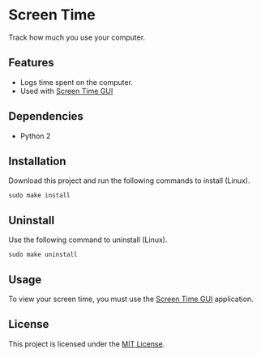 # Screen Time
Track how much you use your computer.

## Features
* Logs time spent on the computer.
* Used with [Screen Time GUI](https://github.com/kylecorry31/ScreenTimeGUI)

## Dependencies
* Python 2

## Installation
Download this project and run the following commands to install (Linux).

```shell
sudo make install
```

## Uninstall
Use the following command to uninstall (Linux).

```
sudo make uninstall
```

## Usage
To view your screen time, you must use the [Screen Time GUI](https://github.com/kylecorry31/ScreenTimeGUI) application.

## License
This project is licensed under the [MIT License](LICENSE).
